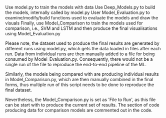 Use model.py to train the models with data
Use Deep_Models.py to build the models, internally called by model.py
User Model_Evaluation.py to examine/modify/build functions used to evaluate the models and draw the visuals
Finally, use Model_Comparison to train the models used for comparison, i.e., SVM and LSTM and then produce the final visualisations using Model_Evaluation.py

Please note, the dataset used to produce the final results are generated by different runs using model.py, which gets the data loaded in files after each run. Data from individual runs are then manually added to a file for being consumed by Model_Evaluation.py. Consequently, there would not be a single run of the file to reproduce the end-to-end pipeline of the ML.

Similarly, the models being compared with are producing individual results in Model_Comparison.py, which are then manually combined in the final forms, thus multiple run of this script needs to be done to reproduce the final dataset.

Nevertheless, the Model_Comparison.py is set as 'File to Run', as this file can be start with to produce the current set of results. The section of code producing data for comparison models  are commented out in the code.